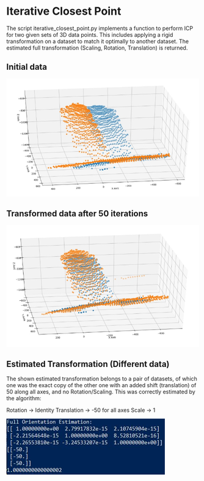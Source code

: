 # Iterative Closest Point

The script iterative_closest_point.py implements a function to perform ICP for two
given sets of 3D data points. This includes applying a rigid transformation on a dataset
to match it optimally to another dataset. The estimated full transformation 
(Scaling, Rotation, Translation) is returned.

## Initial data

!["icp_initial.jpg"](../images/icp_initial.jpg)

## Transformed data after 50 iterations

!["icp_50_iter.jpg"](../images/icp_50_iter.jpg)

## Estimated Transformation (Different data)

The shown estimated transformation belongs to a pair of datasets, of which
one was the exact copy of the other one with an added shift (translation)
of 50 along all axes, and no Rotation/Scaling. This was correctly estimated by the algorithm:

Rotation -> Identity
Translation -> -50 for all axes
Scale -> 1

!["ipc_estimates"](../images/icp_parameters_full.jpg)


